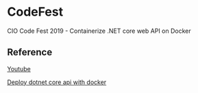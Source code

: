 # CodeFest
CIO Code Fest 2019 - Containerize .NET core web API on Docker


## Reference
[Youtube](https://www.youtube.com/watch?v=f0lMGPB10bM)

[Deploy dotnet core api with docker](https://dotnetplaybook.com/deploy-a-net-core-api-with-docker/)

